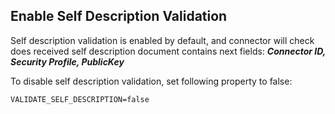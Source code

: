 ## Enable Self Description Validation <a href="#seldesrptionvalidation" id="seldesrptionvalidation"></a>

Self description validation is enabled by default, and connector will check does received self description document contains next fields: ***Connector ID, Security Profile, PublicKey***

To disable self description validation, set following property to false:

```
VALIDATE_SELF_DESCRIPTION=false
```